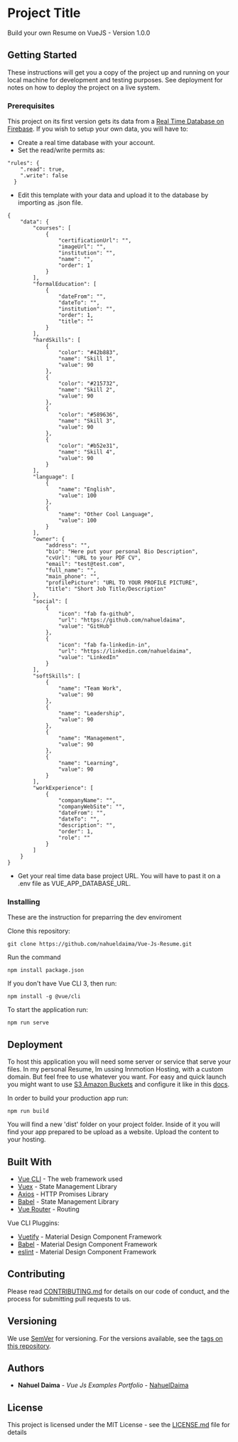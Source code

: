 # Project Title

Build your own Resume on VueJS - Version 1.0.0

## Getting Started

These instructions will get you a copy of the project up and running on your local machine for development and testing purposes. See deployment for notes on how to deploy the project on a live system.

### Prerequisites

This project on its first version gets its data from a [Real Time Database on Firebase](https://firebase.google.com/products/realtime-database/). 
If you wish to setup your own data, you will have to:
 - Create a real time database with your account.
 - Set the read/write permits as:
```
"rules": {
    ".read": true,
    ".write": false
  }
```
 - Edit this template with your data and upload it to the database by importing as .json file.
```
{
    "data": {
        "courses": [
            {
                "certificationUrl": "",
                "imageUrl": "",
                "institution": "",
                "name": "",
                "order": 1
            }
        ],
        "formalEducation": [
            {
                "dateFrom": "",
                "dateTo": "",
                "institution": "",
                "order": 1,
                "title": ""
            }
        ],
        "hardSkills": [
            {
                "color": "#42b883",
                "name": "Skill 1",
                "value": 90
            },
            {
                "color": "#215732",
                "name": "Skill 2",
                "value": 90
            },
            {
                "color": "#589636",
                "name": "Skill 3",
                "value": 90
            },
            {
                "color": "#b52e31",
                "name": "Skill 4",
                "value": 90
            }
        ],
        "language": [
            {
                "name": "English",
                "value": 100
            },
            {
                "name": "Other Cool Language",
                "value": 100
            }
        ],
        "owner": {
            "address": "",
            "bio": "Here put your personal Bio Description",
            "cvUrl": "URL to your PDF CV",
            "email": "test@test.com",
            "full_name": "",
            "main_phone": "",
            "profilePicture": "URL TO YOUR PROFILE PICTURE",
            "title": "Short Job Title/Description"
        },
        "social": [
            {
                "icon": "fab fa-github",
                "url": "https://github.com/nahueldaima",
                "value": "GitHub"
            },
            {
                "icon": "fab fa-linkedin-in",
                "url": "https://linkedin.com/nahueldaima",
                "value": "LinkedIn"
            }
        ],
        "softSkills": [
            {
                "name": "Team Work",
                "value": 90
            },
            {
                "name": "Leadership",
                "value": 90
            },
            {
                "name": "Management",
                "value": 90
            },
            {
                "name": "Learning",
                "value": 90
            }
        ],
        "workExperience": [
            {
                "companyName": "",
                "companyWebSite": "",
                "dateFrom": "",
                "dateTo": "",
                "description": "",
                "order": 1,
                "role": ""
            }
        ]
    }
}
```
- Get your real time data base project URL. You will have to past it on a .env file as VUE_APP_DATABASE_URL.

### Installing

These are the instruction for preparring the dev enviroment

Clone this repository:

```
git clone https://github.com/nahueldaima/Vue-Js-Resume.git
```

Run the command

```
npm install package.json
```

If you don't have Vue CLI 3, then run:

```
npm install -g @vue/cli
```

To start the application run:

```
npm run serve
```

## Deployment

To host this application you will need some server or service that serve your files. 
In my personal Resume, Im ussing Innmotion Hosting, with a custom domain. But feel free to use whatever you want. 
For easy and quick launch you might want to use [S3 Amazon Buckets](https://aws.amazon.com/s3/) and configure it like in this [docs](https://docs.aws.amazon.com/AmazonS3/latest/user-guide/static-website-hosting.html).

In order to build your production app run:
```
npm run build
```
You will find a new 'dist' folder on your project folder. Inside of it you will find your app prepared to be upload as a website.
Upload the content to your hosting.

## Built With

* [Vue CLI](https://cli.vuejs.org/) - The web framework used
* [Vuex](https://vuex.vuejs.org/) - State Management Library
* [Axios](https://github.com/axios/axios) - HTTP Promises Library
* [Babel](https://vuex.vuejs.org/) - State Management Library
* [Vue Router](https://router.vuejs.org/) - Routing

Vue CLI Pluggins:
* [Vuetify](https://www.npmjs.com/package/vue-cli-plugin-vuetify) - Material Design Component Framework
* [Babel](https://github.com/vuejs/vue-cli/tree/dev/packages/%40vue/cli-plugin-babel) - Material Design Component Framework
* [eslint](https://github.com/vuejs/vue-cli/tree/dev/packages/%40vue/cli-plugin-eslint) - Material Design Component Framework

## Contributing

Please read [CONTRIBUTING.md](https://gist.github.com/PurpleBooth/b24679402957c63ec426) for details on our code of conduct, and the process for submitting pull requests to us.

## Versioning

We use [SemVer](http://semver.org/) for versioning. For the versions available, see the [tags on this repository](https://github.com/nahueldaima/Vue-Js-Resume/releases). 

## Authors

* **Nahuel Daima** - *Vue Js Examples Portfolio* - [NahuelDaima](https://github.com/nahuel_daima)

## License

This project is licensed under the MIT License - see the [LICENSE.md](LICENSE.md) file for details
